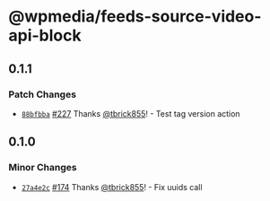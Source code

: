# @wpmedia/feeds-source-video-api-block

## 0.1.1

### Patch Changes

- [`88bfbba`](https://github.com/WPMedia/feed-components/commit/88bfbbade9d7f16cac6384d217d4f993cf1e05f8) [#227](https://github.com/WPMedia/feed-components/pull/227) Thanks [@tbrick855](https://github.com/tbrick855)! - Test tag version action

## 0.1.0

### Minor Changes

- [`27a4e2c`](https://github.com/WPMedia/feed-components/commit/27a4e2cf90ec59c0e9958a2ce89bec076bd31d0f) [#174](https://github.com/WPMedia/feed-components/pull/174) Thanks [@tbrick855](https://github.com/tbrick855)! - Fix uuids call
